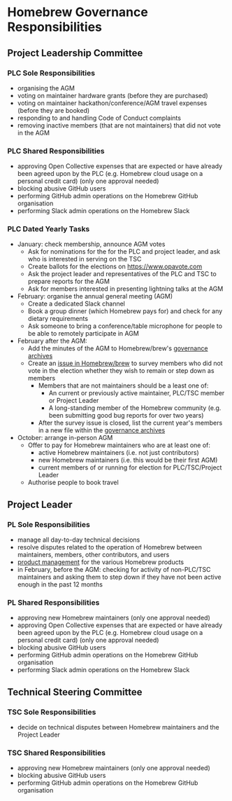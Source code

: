 # Homebrew Governance Responsibilities

## Project Leadership Committee

### PLC Sole Responsibilities

- organising the AGM
- voting on maintainer hardware grants (before they are purchased)
- voting on maintainer hackathon/conference/AGM travel expenses (before they are booked)
- responding to and handling Code of Conduct complaints
- removing inactive members (that are not maintainers) that did not vote in the AGM

### PLC Shared Responsibilities

- approving Open Collective expenses that are expected or have already been agreed upon by the PLC (e.g. Homebrew cloud usage on a personal credit card) (only one approval needed)
- blocking abusive GitHub users
- performing GitHub admin operations on the Homebrew GitHub organisation
- performing Slack admin operations on the Homebrew Slack

### PLC Dated Yearly Tasks

- January: check membership, announce AGM votes
  - Ask for nominations for the for the PLC and project leader, and ask who is interested in serving on the TSC
  - Create ballots for the elections on <https://www.opavote.com>
  - Ask the project leader and representatives of the PLC and TSC to prepare reports for the AGM
  - Ask for members interested in presenting lightning talks at the AGM
- February: organise the annual general meeting (AGM)
  - Create a dedicated Slack channel
  - Book a group dinner (which Homebrew pays for) and check for any dietary requirements
  - Ask someone to bring a conference/table microphone for people to be able to remotely participate in AGM
- February after the AGM:
  - Add the minutes of the AGM to Homebrew/brew's [governance archives](https://github.com/Homebrew/brew/tree/master/docs/governance)
  - Create an [issue in Homebrew/brew](https://github.com/Homebrew/brew/issues?q=is%3Aissue+in%3Atitle+membership+) to survey members who did not vote in the election whether they wish to remain or step down as members
    - Members that are not maintainers should be a least one of:
      - An current or previously active maintainer, PLC/TSC member or Project Leader
      - A long-standing member of the Homebrew community (e.g. been submitting good bug reports for over two years)
    - After the survey issue is closed, list the current year's members in a new file within the [governance archives](https://github.com/Homebrew/brew/tree/master/docs/governance)
- October: arrange in-person AGM
  - Offer to pay for Homebrew maintainers who are at least one of:
    - active Homebrew maintainers (i.e. not just contributors)
    - new Homebrew maintainers (i.e. this would be their first AGM)
    - current members of or running for election for PLC/TSC/Project Leader
  - Authorise people to book travel

## Project Leader

### PL Sole Responsibilities

- manage all day-to-day technical decisions
- resolve disputes related to the operation of Homebrew between maintainers, members, other contributors, and users
- [product management](https://en.wikipedia.org/wiki/Product_management) for the various Homebrew products
- in February, before the AGM: checking for activity of non-PLC/TSC maintainers and asking them to step down if they have not been active enough in the past 12 months

### PL Shared Responsibilities

- approving new Homebrew maintainers (only one approval needed)
- approving Open Collective expenses that are expected or have already been agreed upon by the PLC (e.g. Homebrew cloud usage on a personal credit card) (only one approval needed)
- blocking abusive GitHub users
- performing GitHub admin operations on the Homebrew GitHub organisation
- performing Slack admin operations on the Homebrew Slack

## Technical Steering Committee

### TSC Sole Responsibilities

- decide on technical disputes between Homebrew maintainers and the Project Leader

### TSC Shared Responsibilities

- approving new Homebrew maintainers (only one approval needed)
- blocking abusive GitHub users
- performing GitHub admin operations on the Homebrew GitHub organisation
